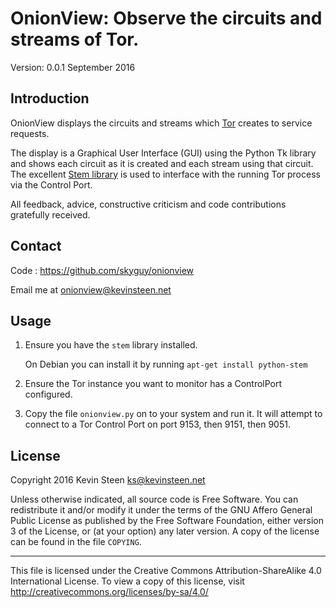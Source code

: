OnionView: Observe the circuits and streams of Tor.
======================================================

Version: 0.0.1  September 2016

Introduction
-------------

OnionView displays the circuits and streams which [Tor][1] creates to
service requests.

The display is a Graphical User Interface (GUI) using the Python Tk library
and shows each circuit as it is created and each stream using that circuit.
The excellent [Stem library][2] is used to interface with the running Tor
process via the Control Port.

All feedback, advice, constructive criticism and code contributions
gratefully received.

[1]: https://www.torproject.org/
[2]: https://stem.torproject.org/

Contact
--------

Code : <https://github.com/skyguy/onionview>

Email me at <onionview@kevinsteen.net>


Usage
------

1.  Ensure you have the `stem` library installed.

    On Debian you can install it by running
        `apt-get install python-stem`

2.  Ensure the Tor instance you want to monitor has a ControlPort configured.

3.  Copy the file `onionview.py` on to your system and run it. It will
    attempt to connect to a Tor Control Port on port 9153, then 9151, then 9051.


License
--------

Copyright 2016 Kevin Steen <ks@kevinsteen.net>

Unless otherwise indicated, all source code is Free Software. You can
redistribute it and/or modify it under the terms of the GNU Affero
General Public License as published by the Free Software Foundation,
either version 3 of the License, or (at your option) any later version.
A copy of the license can be found in the file `COPYING`.

---

This file is licensed under the Creative Commons Attribution-ShareAlike
4.0 International License. To view a copy of this license, visit
<http://creativecommons.org/licenses/by-sa/4.0/>
